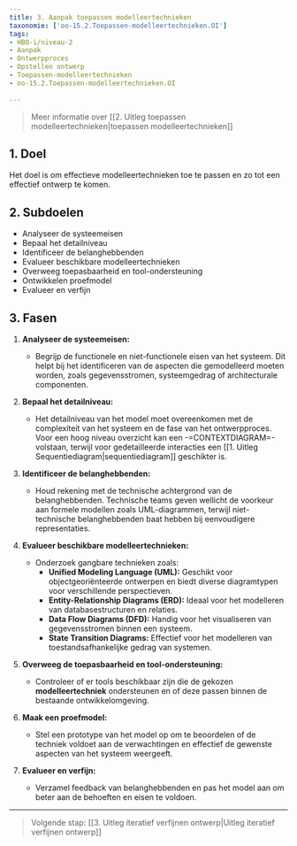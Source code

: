 ```yaml
---
title: 3. Aanpak toepassen modelleertechnieken
taxonomie: ['oo-15.2.Toepassen-modelleertechnieken.OI']
tags:
- HBO-i/niveau-2
- Aanpak
- Ontwerpproces
- Opstellen ontwerp
- Toepassen-modelleertechnieken
- oo-15.2.Toepassen-modelleertechnieken.OI
 
---
```


> Meer informatie over [[2. Uitleg toepassen modelleertechnieken|toepassen modelleertechnieken]]

## 1. Doel
Het doel is om effectieve modelleertechnieken toe te passen en zo tot een effectief ontwerp te komen.

## 2. Subdoelen
  - Analyseer de systeemeisen
  - Bepaal het detailniveau
  - Identificeer de belanghebbenden
  - Evalueer beschikbare modelleertechnieken
  - Overweeg toepasbaarheid en tool-ondersteuning
  - Ontwikkelen proefmodel
  - Evalueer en verfijn

## 3. Fasen
1. **Analyseer de systeemeisen:**
   - Begrijp de functionele en niet-functionele eisen van het systeem. Dit helpt bij het identificeren van de aspecten die gemodelleerd moeten worden, zoals gegevensstromen, systeemgedrag of architecturale componenten.

2. **Bepaal het detailniveau:**
   - Het detailniveau van het model moet overeenkomen met de complexiteit van het systeem en de fase van het ontwerpproces. Voor een hoog niveau overzicht kan een -=CONTEXTDIAGRAM=- volstaan, terwijl voor gedetailleerde interacties een [[1. Uitleg Sequentiediagram|sequentiediagram]] geschikter is.

3. **Identificeer de belanghebbenden:**
   - Houd rekening met de technische achtergrond van de belanghebbenden. Technische teams geven wellicht de voorkeur aan formele modellen zoals UML-diagrammen, terwijl niet-technische belanghebbenden baat hebben bij eenvoudigere representaties.

4. **Evalueer beschikbare modelleertechnieken:**
   - Onderzoek gangbare technieken zoals:
     - **Unified Modeling Language (UML):** Geschikt voor objectgeoriënteerde ontwerpen en biedt diverse diagramtypen voor verschillende perspectieven.
     - **Entity-Relationship Diagrams (ERD):** Ideaal voor het modelleren van databasestructuren en relaties.
     - **Data Flow Diagrams (DFD):** Handig voor het visualiseren van gegevensstromen binnen een systeem.
     - **State Transition Diagrams:** Effectief voor het modelleren van toestandsafhankelijke gedrag van systemen.

5. **Overweeg de toepasbaarheid en tool-ondersteuning:**
   - Controleer of er tools beschikbaar zijn die de gekozen **modelleertechniek** ondersteunen en of deze passen binnen de bestaande ontwikkelomgeving.

6. **Maak een proefmodel:**
   - Stel een prototype van het model op om te beoordelen of de techniek voldoet aan de verwachtingen en effectief de gewenste aspecten van het systeem weergeeft.

7. **Evalueer en verfijn:**
   - Verzamel feedback van belanghebbenden en pas het model aan om beter aan de behoeften en eisen te voldoen.

---

> Volgende stap: [[3. Uitleg iteratief verfijnen ontwerp|Uitleg iteratief verfijnen ontwerp]]